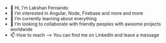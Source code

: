 - 👋 Hi, I’m Lakshan Fernando
- 👀 I’m interested in Angular, Node, Firebase and more and more
- 🌱 I’m currently learning about everything
- 💞️ I’m looking to collaborate with friendly peoples with awsome projects worldwide
- 📫 How to reach --> You can find me on LinkedIn and leave a message 

<!---
LakshanFernando/LakshanFernando is a ✨ special ✨ repository because its `README.md` (this file) appears on your GitHub profile.
You can click the Preview link to take a look at your changes.
--->
